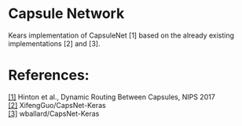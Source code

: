 # Capsule Network
Kears implementation of CapsuleNet [1] based on the already existing implementations [2] and [3]. 


# References:
[[1]](https://arxiv.org/pdf/1710.09829.pdf) Hinton et al., Dynamic Routing Between Capsules, NIPS 2017 <br />
[[2]](https://github.com/XifengGuo/CapsNet-Keras/) XifengGuo/CapsNet-Keras <br />
[[3]](https://github.com/wballard/CapsNet-Keras/) wballard/CapsNet-Keras <br />
